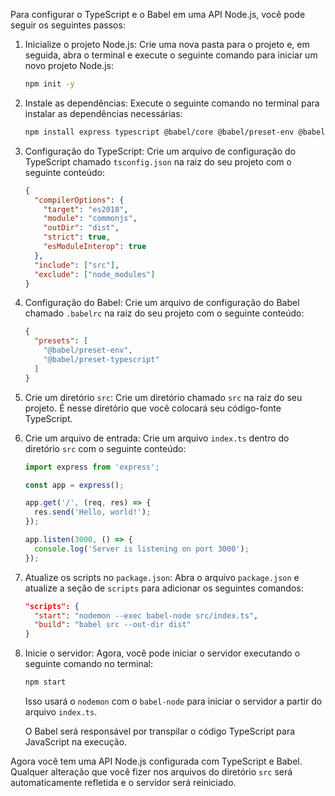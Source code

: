 Para configurar o TypeScript e o Babel em uma API Node.js, você pode seguir os seguintes passos:

1. Inicialize o projeto Node.js:
   Crie uma nova pasta para o projeto e, em seguida, abra o terminal e execute o seguinte comando para iniciar um novo projeto Node.js:

   ```bash
   npm init -y
   ```

2. Instale as dependências:
   Execute o seguinte comando no terminal para instalar as dependências necessárias:

   ```bash
   npm install express typescript @babel/core @babel/preset-env @babel/preset-typescript @babel/preset-env @babel/cli nodemon --save-dev
   ```

3. Configuração do TypeScript:
   Crie um arquivo de configuração do TypeScript chamado `tsconfig.json` na raiz do seu projeto com o seguinte conteúdo:

   ```json
   {
     "compilerOptions": {
       "target": "es2018",
       "module": "commonjs",
       "outDir": "dist",
       "strict": true,
       "esModuleInterop": true
     },
     "include": ["src"],
     "exclude": ["node_modules"]
   }
   ```

4. Configuração do Babel:
   Crie um arquivo de configuração do Babel chamado `.babelrc` na raiz do seu projeto com o seguinte conteúdo:

   ```json
   {
     "presets": [
       "@babel/preset-env",
       "@babel/preset-typescript"
     ]
   }
   ```

5. Crie um diretório `src`:
   Crie um diretório chamado `src` na raiz do seu projeto. É nesse diretório que você colocará seu código-fonte TypeScript.

6. Crie um arquivo de entrada:
   Crie um arquivo `index.ts` dentro do diretório `src` com o seguinte conteúdo:

   ```typescript
   import express from 'express';

   const app = express();

   app.get('/', (req, res) => {
     res.send('Hello, world!');
   });

   app.listen(3000, () => {
     console.log('Server is listening on port 3000');
   });
   ```

7. Atualize os scripts no `package.json`:
   Abra o arquivo `package.json` e atualize a seção de `scripts` para adicionar os seguintes comandos:

   ```json
   "scripts": {
     "start": "nodemon --exec babel-node src/index.ts",
     "build": "babel src --out-dir dist"
   }
   ```

8. Inicie o servidor:
   Agora, você pode iniciar o servidor executando o seguinte comando no terminal:

   ```bash
   npm start
   ```

   Isso usará o `nodemon` com o `babel-node` para iniciar o servidor a partir do arquivo `index.ts`.

   O Babel será responsável por transpilar o código TypeScript para JavaScript na execução.

Agora você tem uma API Node.js configurada com TypeScript e Babel. Qualquer alteração que você fizer nos arquivos do diretório `src` será automaticamente refletida e o servidor será reiniciado.